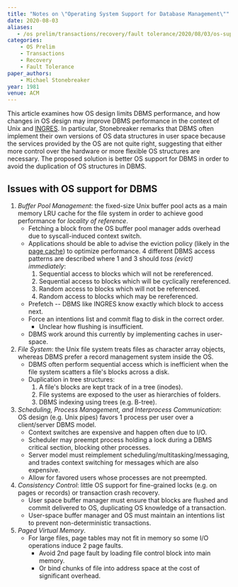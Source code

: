 ```yaml
---
title: "Notes on \"Operating System Support for Database Management\""
date: 2020-08-03
aliases:
   - /os prelim/transactions/recovery/fault tolerance/2020/08/03/os-support-for-db-management.html
categories:
    - OS Prelim
    - Transactions
    - Recovery
    - Fault Tolerance
paper_authors:
    - Michael Stonebreaker
year: 1981
venue: ACM
---
```


This article examines how OS design limits DBMS performance, and how changes in OS design may improve DBMS performance in the context of Unix and [INGRES](https://en.wikipedia.org/wiki/Ingres_(database)).
In particular, Stonebreaker remarks that DBMS often implement their own versions of OS data structures in user space because the services provided by the OS are not quite right, suggesting that either more control over the hardware or more flexible OS structures are necessary.
The proposed solution is better OS support for DBMS in order to avoid the duplication of OS structures in DBMS.

## Issues with OS support for DBMS

1. *Buffer Pool Management*: the fixed-size Unix buffer pool acts as a main memory LRU cache for the file system in order to achieve good performance for *locality of reference*.
   - Fetching a block from the OS buffer pool manager adds overhead due to syscall-induced context switch.
   - Applications should be able to advise the eviction policy (likely in the [page cache](https://en.wikipedia.org/wiki/Page_cache)) to optimize performance. 4 different DBMS access patterns are described where 1 and 3 should *toss (evict) immediately*:
     1. Sequential access to blocks which will not be rereferenced.
     2. Sequential access to blocks which will be cyclically rereferenced.
     3. Random access to blocks which will not be referenced.
     4. Random access to blocks which may be rereferenced.
   - Prefetch -- DBMS like INGRES know exactly which block to access next.
   - Force an intentions list and commit flag to disk in the correct order.
     - Unclear how flushing is insufficient.
   - DBMS work around this currently by implementing caches in user-space.
2. *File System*: the Unix file system treats files as character array objects, whereas DBMS prefer a record management system inside the OS.
   - DBMS often perform sequential access which is inefficient when the file system scatters a file's blocks across a disk.
   - Duplication in tree structures:
     1. A file's blocks are kept track of in a tree (inodes).
     2. File systems are exposed to the user as hierarchies of folders.
     3. DBMS indexing using trees (e.g. B-tree).
3. *Scheduling, Process Management, and Interprocess Communication*: OS design (e.g. Unix pipes) favors 1 process per user over a client/server DBMS model.
   - Context switches are expensive and happen often due to I/O.
   - Scheduler may preempt process holding a lock during a DBMS critical section, blocking other processes.
   - Server model must reimplement scheduling/multitasking/messaging, and trades context switching for messages which are also expensive.
   - Allow for favored users whose processes are not preempted.
4. *Consistency Control*: little OS support for fine-grained locks (e.g. on pages or records) or transaction crash recovery.
   - User space buffer manager must ensure that blocks are flushed and commit delivered to OS, duplicating OS knowledge of a transaction.
   - User-space buffer manager and OS must maintain an intentions list to prevent non-deterministic transactions.
5. *Paged Virtual Memory*.
   - For large files, page tables may not fit in memory so some I/O operations induce 2 page faults.
     - Avoid 2nd page fault by loading file control block into main memory.
     - Or bind chunks of file into address space at the cost of significant overhead.
